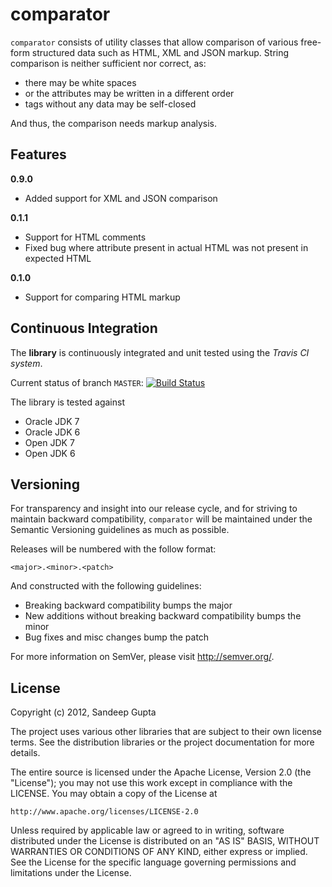 comparator
==========

`comparator` consists of utility classes that allow comparison of various free-form structured data such as HTML, XML and JSON markup. String comparison is neither sufficient nor correct, as:

* there may be white spaces
* or the attributes may be written in a different order
* tags without any data may be self-closed

And thus, the comparison needs markup analysis.

Features
--------

**0.9.0**

* Added support for XML and JSON comparison

**0.1.1**

* Support for HTML comments
* Fixed bug where attribute present in actual HTML was not present in expected HTML

**0.1.0**

* Support for comparing HTML markup

Continuous Integration
----------------------
The **library** is continuously integrated and unit tested using the *Travis CI system*.

Current status of branch `MASTER`: [![Build Status](https://secure.travis-ci.org/sangupta/comparator.png?branch=master)](http://travis-ci.org/sangupta/comparator)

The library is tested against

* Oracle JDK 7
* Oracle JDK 6
* Open JDK 7
* Open JDK 6

Versioning
----------

For transparency and insight into our release cycle, and for striving to maintain backward compatibility, 
`comparator` will be maintained under the Semantic Versioning guidelines as much as possible.

Releases will be numbered with the follow format:

`<major>.<minor>.<patch>`

And constructed with the following guidelines:

* Breaking backward compatibility bumps the major
* New additions without breaking backward compatibility bumps the minor
* Bug fixes and misc changes bump the patch

For more information on SemVer, please visit http://semver.org/.

License
-------
	
Copyright (c) 2012, Sandeep Gupta

The project uses various other libraries that are subject to their
own license terms. See the distribution libraries or the project
documentation for more details.

The entire source is licensed under the Apache License, Version 2.0 
(the "License"); you may not use this work except in compliance with
the LICENSE. You may obtain a copy of the License at

	http://www.apache.org/licenses/LICENSE-2.0

Unless required by applicable law or agreed to in writing, software
distributed under the License is distributed on an "AS IS" BASIS,
WITHOUT WARRANTIES OR CONDITIONS OF ANY KIND, either express or implied.
See the License for the specific language governing permissions and
limitations under the License.
